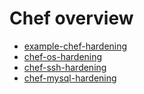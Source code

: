 # Chef overview

* [example-chef-hardening](https://github.com/TelekomLabs/example-chef-hardening)
* [chef-os-hardening](https://github.com/TelekomLabs/chef-os-hardening)
* [chef-ssh-hardening](https://github.com/TelekomLabs/chef-ssh-hardening)
* [chef-mysql-hardening](https://github.com/TelekomLabs/chef-mysql-hardening)
